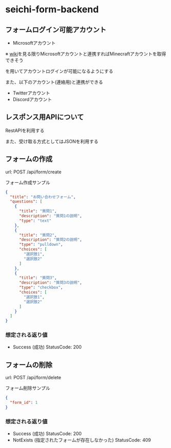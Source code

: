 # seichi-form-backend
 ## フォームログイン可能アカウント
 - Microsoftアカウント

 ※ [wiki](https://wiki.vg/Microsoft_Authentication_Scheme)を見る限りMicrosoftアカウントと連携すればMinecraftアカウントを取得できそう

 を用いてアカウントログインが可能になるようにする
 
 また、以下のアカウント(連絡用)と連携ができる
 - Twitterアカウント
 - Discordアカウント

 ## レスポンス用APIについて
 RestAPIを利用する

 また、受け取る方式としてはJSONを利用する

## フォームの作成
url: POST /api/form/create

フォーム作成サンプル
```json
{
  "title": "お問い合わせフォーム",
  "questions": [
    {
      "title": "質問1",
      "description": "質問1の説明",
      "type": "text"
    },
    {
      "title": "質問2",
      "description": "質問2の説明",
      "type": "pulldown",
      "choices": [
        "選択肢1",
        "選択肢2"
      ]
    },
    {
      "title": "質問3",
      "description": "質問3の説明",
      "type": "checkbox",
      "choices": [
        "選択肢1",
        "選択肢2"
      ]
    }
  ]
}
```

### 想定される返り値
- Success (成功) StatusCode: 200

## フォームの削除
url: POST /api/form/delete

フォーム削除サンプル
```json
{
  "form_id": 1
}
```

### 想定される返り値
- Success (成功) StatusCode: 200
- NotExists (指定されたフォームが存在しなかった) StatusCode: 409
